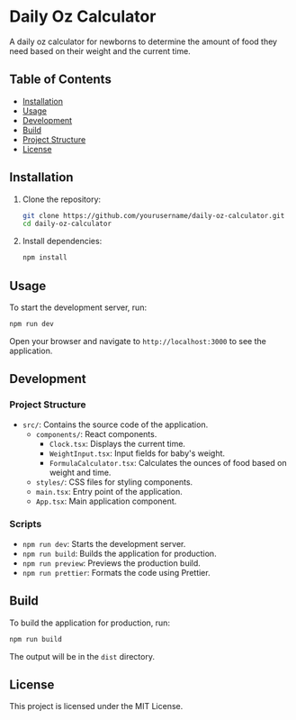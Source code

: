 # Daily Oz Calculator

A daily oz calculator for newborns to determine the amount of food they need based on their weight and the current time.

## Table of Contents

- [Installation](#installation)
- [Usage](#usage)
- [Development](#development)
- [Build](#build)
- [Project Structure](#project-structure)
- [License](#license)

## Installation

1. Clone the repository:

    ```sh
    git clone https://github.com/yourusername/daily-oz-calculator.git
    cd daily-oz-calculator
    ```

2. Install dependencies:

    ```sh
    npm install
    ```

## Usage

To start the development server, run:

```sh
npm run dev
```

Open your browser and navigate to `http://localhost:3000` to see the application.

## Development

### Project Structure

- `src/`: Contains the source code of the application.
  - `components/`: React components.
    - `Clock.tsx`: Displays the current time.
    - `WeightInput.tsx`: Input fields for baby's weight.
    - `FormulaCalculator.tsx`: Calculates the ounces of food based on weight and time.
  - `styles/`: CSS files for styling components.
  - `main.tsx`: Entry point of the application.
  - `App.tsx`: Main application component.

### Scripts

- `npm run dev`: Starts the development server.
- `npm run build`: Builds the application for production.
- `npm run preview`: Previews the production build.
- `npm run prettier`: Formats the code using Prettier.

## Build

To build the application for production, run:

```sh
npm run build
```

The output will be in the `dist` directory.

## License

This project is licensed under the MIT License.
